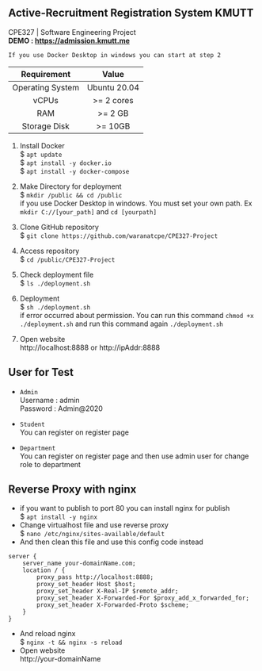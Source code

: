 
## Active-Recruitment Registration System KMUTT
CPE327 | Software Engineering Project <br/>
<b>DEMO : https://admission.kmutt.me</b><br/>

``` If you use Docker Desktop in windows you can start at step 2 ```

| Requirement | Value |
| :---: | :---: |
| Operating System | Ubuntu 20.04 |
| vCPUs | >= 2 cores |
| RAM | >= 2 GB |
| Storage Disk | >= 10GB |

1. Install Docker<br/>
$ `apt update` <br/>
$ `apt install -y docker.io` <br/>
$ `apt install -y docker-compose` <br/>

2. Make Directory for deployment<br/>
$ `mkdir /public && cd /public` <br/>
if you use Docker Desktop in windows. You must set your own path. Ex `mkdir C://[your_path]` and `cd [yourpath]`

3. Clone GitHub repository <br/>
$ `git clone https://github.com/waranatcpe/CPE327-Project`<br/>

4. Access repository<br/>
$ `cd /public/CPE327-Project`<br/>

5. Check deployment file <br/>
$ `ls ./deployment.sh`<br/>

6. Deployment<br/>
$ `sh ./deployment.sh`<br/>
if error occurred about permission. You can run this command `chmod +x ./deployment.sh` and run this command again `./deployment.sh` <br/>

7. Open website<br/>
http://localhost:8888 or http://ipAddr:8888<br/>

## User for Test
- `Admin`<br/>
   Username : admin <br/>
   Password : Admin@2020 <br/>

- `Student`<br/>
   You can register on register page<br/>

- `Department`<br/>
   You can register on register page and then use admin user for change role to department

## Reverse Proxy with nginx
- if you want to publish to port 80 you can install nginx for publish<br/>
   $ `apt install -y nginx` <br/>
- Change virtualhost file and use reverse proxy<br/>
   $ `nano /etc/nginx/sites-available/default `<br/>
- And then clean this file and use this config code instead<br/>
```
server { 
    server_name your-domainName.com; 
    location / { 
        proxy_pass http://localhost:8888; 
        proxy_set_header Host $host; 
        proxy_set_header X-Real-IP $remote_addr; 
        proxy_set_header X-Forwarded-For $proxy_add_x_forwarded_for; 
        proxy_set_header X-Forwarded-Proto $scheme; 
    } 
} 
```
- And reload nginx <br/>
   $ `nginx -t && nginx -s reload` <br/>
- Open website<br/>
   http://your-domainName<br/>

